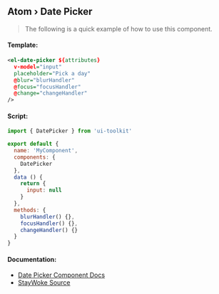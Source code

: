 Atom › Date Picker
---

> The following is a quick example of how to use this component.


#### Template:

```xml
<el-date-picker ${attributes}
  v-model="input"
  placeholder="Pick a day"
  @blur="blurHandler"
  @focus="focusHandler"
  @change="changeHandler"
/>
```


#### Script:
```js
import { DatePicker } from 'ui-toolkit'

export default {
  name: 'MyComponent',
  components: {
    DatePicker
  },
  data () {
    return {
      input: null
    }
  },
  methods: {
    blurHandler() {},
    focusHandler() {},
    changeHandler() {}
  }
}
```


#### Documentation:

* [Date Picker Component Docs](https://element.eleme.io/#/en-US/component/date-picker)
* [StayWoke Source](https://github.com/staywoke/ui-toolkit/tree/master/src/components/atoms/date-picker)
